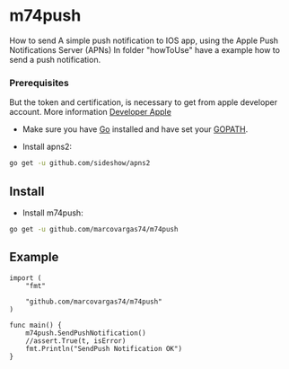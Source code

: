 
# m74push
How to send A simple push notification to IOS app, using the Apple Push Notifications Server (APNs)
In folder "howToUse" have a example how to send a push notification. 

### Prerequisites

But the token and certification, is necessary to get from apple developer account.
More information [Developer Apple](https://developer.apple.com/documentation/usernotifications/setting_up_a_remote_notification_server)

- Make sure you have [Go](https://golang.org/doc/install) installed and have set your [GOPATH](https://golang.org/doc/code.html#GOPATH).

- Install apns2:

```sh
go get -u github.com/sideshow/apns2
```

## Install

- Install m74push:

```sh
go get -u github.com/marcovargas74/m74push
```

## Example

```
import (
	"fmt"

	"github.com/marcovargas74/m74push"
)

func main() {
	m74push.SendPushNotification()
	//assert.True(t, isError)
	fmt.Println("SendPush Notification OK")
}
``` 



